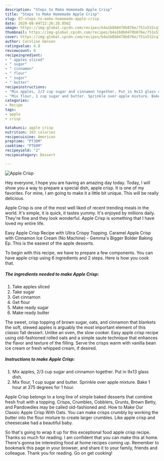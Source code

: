 ```yaml
---
description: "Steps to Make Homemade Apple Crisp"
title: "Steps to Make Homemade Apple Crisp"
slug: 67-steps-to-make-homemade-apple-crisp
date: 2020-08-04T22:26:28.056Z
image: https://img-global.cpcdn.com/recipes/b4a1b8b0478b076e/751x532cq70/apple-crisp-recipe-main-photo.jpg
thumbnail: https://img-global.cpcdn.com/recipes/b4a1b8b0478b076e/751x532cq70/apple-crisp-recipe-main-photo.jpg
cover: https://img-global.cpcdn.com/recipes/b4a1b8b0478b076e/751x532cq70/apple-crisp-recipe-main-photo.jpg
author: Caroline Hansen
ratingvalue: 4.8
reviewcount: 8
recipeingredient:
- " apples sliced"
- " sugar"
- " cinnamon"
- " flour"
- " sugar"
- " butter"
recipeinstructions:
- "Mix apples, 2/3 cup sugar and cinnamon together. Put in 9x13 glass dish."
- "Mix flour, 1 cup sugar and butter. Sprinkle over apple mixture. Bake 1 hour at 375 degrees for 1 hour."
categories:
- Recipe
tags:
- apple
- crisp

katakunci: apple crisp 
nutrition: 163 calories
recipecuisine: American
preptime: "PT30M"
cooktime: "PT60M"
recipeyield: "2"
recipecategory: Dessert

---
```



![Apple Crisp](https://img-global.cpcdn.com/recipes/b4a1b8b0478b076e/751x532cq70/apple-crisp-recipe-main-photo.jpg)

Hey everyone, I hope you are having an amazing day today. Today, I will show you a way to prepare a special dish, apple crisp. It is one of my favorites. For mine, I am going to make it a little bit unique. This will be really delicious.

Apple Crisp is one of the most well liked of recent trending meals in the world. It's simple, it is quick, it tastes yummy. It's enjoyed by millions daily. They're fine and they look wonderful. Apple Crisp is something that I have loved my entire life.

Easy Apple Crisp Recipe with Ultra Crispy Topping. Caramel Apple Crisp with Cinnamon Ice Cream (No Machine) - Gemma&#39;s Bigger Bolder Baking Ep. This is the easiest of the apple desserts.


To begin with this recipe, we have to prepare a few components. You can have apple crisp using 6 ingredients and 2 steps. Here is how you cook that.

##### The ingredients needed to make Apple Crisp:

1. Take  apples sliced
1. Take  sugar
1. Get  cinnamon
1. Get  flour
1. Make ready  sugar
1. Make ready  butter


The sweet, crisp topping of brown sugar, oats, and cinnamon that blankets the soft, stewed apples is arguably the most important element of this classic fall dessert. Unlike an oven, the slow cooker. Easy apple crisp recipe using old-fashioned rolled oats and a simple saute technique that enhances the flavor and texture of the filling. Serve the crisps warm with vanilla bean ice cream or fresh whipped cream, if desired. 

##### Instructions to make Apple Crisp:

1. Mix apples, 2/3 cup sugar and cinnamon together. Put in 9x13 glass dish.
1. Mix flour, 1 cup sugar and butter. Sprinkle over apple mixture. Bake 1 hour at 375 degrees for 1 hour.


Apple Crisp belongs to a long line of simple baked desserts that combine fresh fruit with a topping. Crisps, Crumbles, Cobblers, Grunts, Brown Betty, and Pandowdies may be called old-fashioned and. How to Make Our Classic Apple Crisp With Oats. You can make crisps crumbly by working the butter into the flour mixture to create larger crumbles. Like apple crisp and cheesecake had a beautiful baby. 

So that's going to wrap it up for this exceptional food apple crisp recipe. Thanks so much for reading. I am confident that you can make this at home. There's gonna be interesting food at home recipes coming up. Remember to bookmark this page in your browser, and share it to your family, friends and colleague. Thank you for reading. Go on get cooking!
